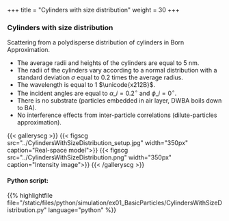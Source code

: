 +++
title = "Cylinders with size distribution"
weight = 30
+++

### Cylinders with size distribution

Scattering from a polydisperse distribution of cylinders in Born Approximation.

* The average radii and heights of the cylinders are equal to $5$ nm.
* The radii of the cylinders vary according to a normal distribution with a standard deviation $\sigma$ equal to $0.2$ times the average radius.
* The wavelength is equal to $1$ $\unicode{x212B}$.
* The incident angles are equal to $\alpha\_i = 0.2 ^{\circ}$ and $\phi\_i = 0^{\circ}$.
* There is no substrate (particles embedded in air layer, DWBA boils down to BA).
* No interference effects from inter-particle correlations (dilute-particles approximation).

{{< galleryscg >}}
{{< figscg src="../CylindersWithSizeDistribution_setup.jpg" width="350px" caption="Real-space model">}}
{{< figscg src="../CylindersWithSizeDistribution.png" width="350px" caption="Intensity image">}}
{{< /galleryscg >}}

#### Python script:
{{% highlightfile file="/static/files/python/simulation/ex01_BasicParticles/CylindersWithSizeDistribution.py" language="python" %}}
